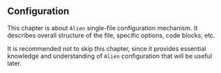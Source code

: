 ## Configuration

This chapter is about `Alien` single-file configuration mechanism. It describes overall structure of the file, specific options, code blocks, etc.

It is recommended not to skip this chapter, since it provides essential knowledge and understanding of `Alien` configuration that will be useful later.
